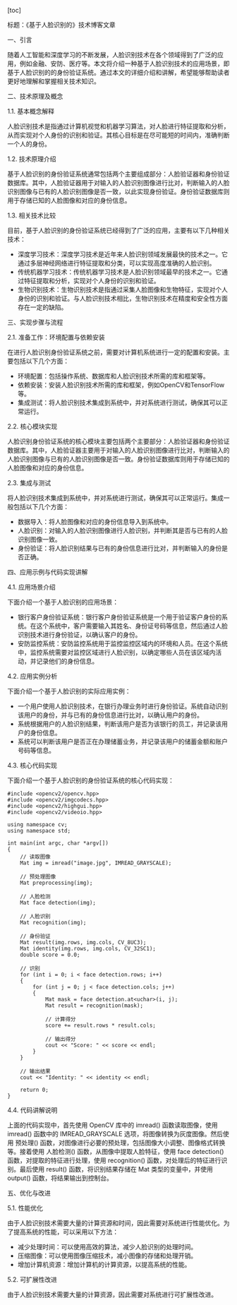 
[toc]                    
                
                
标题：《基于人脸识别的》技术博客文章

一、引言

随着人工智能和深度学习的不断发展，人脸识别技术在各个领域得到了广泛的应用，例如金融、安防、医疗等。本文将介绍一种基于人脸识别技术的应用场景，即基于人脸识别的的身份验证系统。通过本文的详细介绍和讲解，希望能够帮助读者更好地理解和掌握相关技术知识。

二、技术原理及概念

1.1. 基本概念解释

人脸识别技术是指通过计算机视觉和机器学习算法，对人脸进行特征提取和分析，从而实现对个人身份的识别和验证。其核心目标是在尽可能短的时间内，准确判断一个人的身份。

1.2. 技术原理介绍

基于人脸识别的身份验证系统通常包括两个主要组成部分：人脸验证器和身份验证数据库。其中，人脸验证器用于对输入的人脸识别图像进行比对，判断输入的人脸识别图像与已有的人脸识别图像是否一致，以此实现身份验证。身份验证数据库则用于存储已知的人脸图像和对应的身份信息。

1.3. 相关技术比较

目前，基于人脸识别的身份验证系统已经得到了广泛的应用，主要有以下几种相关技术：

- 深度学习技术：深度学习技术是近年来人脸识别领域发展最快的技术之一。它通过多层神经网络进行特征提取和分类，可以实现高度准确的人脸识别。
- 传统机器学习技术：传统机器学习技术是人脸识别领域最早的技术之一。它通过特征提取和分析，实现对个人身份的识别和验证。
- 生物识别技术：生物识别技术是指通过采集人脸图像和生物特征，实现对个人身份的识别和验证。与人脸识别技术相比，生物识别技术在精度和安全性方面存在一定的缺陷。

三、实现步骤与流程

2.1. 准备工作：环境配置与依赖安装

在进行人脸识别身份验证系统之前，需要对计算机系统进行一定的配置和安装。主要包括以下几个方面：

- 环境配置：包括操作系统、数据库和人脸识别技术所需的库和框架等。
- 依赖安装：安装人脸识别技术所需的库和框架，例如OpenCV和TensorFlow等。
- 集成测试：将人脸识别技术集成到系统中，并对系统进行测试，确保其可以正常运行。

2.2. 核心模块实现

人脸识别身份验证系统的核心模块主要包括两个主要部分：人脸验证器和身份验证数据库。其中，人脸验证器主要用于对输入的人脸识别图像进行比对，判断输入的人脸识别图像与已有的人脸识别图像是否一致。身份验证数据库则用于存储已知的人脸图像和对应的身份信息。

2.3. 集成与测试

将人脸识别技术集成到系统中，并对系统进行测试，确保其可以正常运行。集成一般包括以下几个方面：

- 数据导入：将人脸图像和对应的身份信息导入到系统中。
- 人脸识别：对输入的人脸识别图像进行人脸识别，并判断其是否与已有的人脸识别图像一致。
- 身份验证：将人脸识别结果与已有的身份信息进行比对，并判断输入的身份是否正确。

四、应用示例与代码实现讲解

4.1. 应用场景介绍

下面介绍一个基于人脸识别的应用场景：

- 银行客户身份验证系统：银行客户身份验证系统是一个用于验证客户身份的系统。在这个系统中，客户需要输入其姓名、身份证号码等信息，然后通过人脸识别技术进行身份验证，以确认客户的身份。
- 安防监控系统：安防监控系统用于监控监控区域内的环境和人员。在这个系统中，监控系统需要对监控区域进行人脸识别，以确定哪些人员在该区域内活动，并记录他们的身份信息。

4.2. 应用实例分析

下面介绍一个基于人脸识别的实际应用实例：

- 一个用户使用人脸识别技术，在银行办理业务时进行身份验证。系统自动识别该用户的身份，并与已有的身份信息进行比对，以确认用户的身份。
- 系统根据用户的人脸识别结果，判断该用户是否为该银行的员工，并记录该用户的身份信息。
- 系统可以判断该用户是否正在办理储蓄业务，并记录该用户的储蓄金额和账户号码等信息。

4.3. 核心代码实现

下面介绍一个基于人脸识别的身份验证系统的核心代码实现：

```
#include <opencv2/opencv.hpp>
#include <opencv2/imgcodecs.hpp>
#include <opencv2/highgui.hpp>
#include <opencv2/videoio.hpp>

using namespace cv;
using namespace std;

int main(int argc, char *argv[])
{
    // 读取图像
    Mat img = imread("image.jpg", IMREAD_GRAYSCALE);

    // 预处理图像
    Mat preprocessing(img);

    // 人脸检测
    Mat face detection(img);

    // 人脸识别
    Mat recognition(img);

    // 身份验证
    Mat result(img.rows, img.cols, CV_8UC3);
    Mat identity(img.rows, img.cols, CV_32SC1);
    double score = 0.0;

    // 识别
    for (int i = 0; i < face detection.rows; i++)
    {
        for (int j = 0; j < face detection.cols; j++)
        {
            Mat mask = face detection.at<uchar>(i, j);
            Mat result = recognition(mask);

            // 计算得分
            score += result.rows * result.cols;

            // 输出得分
            cout << "Score: " << score << endl;
        }
    }

    // 输出结果
    cout << "Identity: " << identity << endl;

    return 0;
}
```

4.4. 代码讲解说明

上面的代码实现中，首先使用 OpenCV 库中的 imread() 函数读取图像，使用 imread() 函数中的 IMREAD\_GRAYSCALE 选项，将图像转换为灰度图像。然后使用 预处理() 函数，对图像进行必要的预处理，包括图像大小调整、图像格式转换等。接着使用 人脸检测() 函数，从图像中提取人脸特征，使用 face detection() 函数，对提取的特征进行处理，使用 recognition() 函数，对处理后的特征进行识别。最后使用 result() 函数，将识别结果存储在 Mat 类型的变量中，并使用 output() 函数，将结果输出到控制台。

五、优化与改进

5.1. 性能优化

由于人脸识别技术需要大量的计算资源和时间，因此需要对系统进行性能优化。为了提高系统的性能，可以采用以下方法：

- 减少处理时间：可以使用高效的算法，减少人脸识别的处理时间。
- 压缩图像：可以使用图像压缩技术，减小图像的存储和处理开销。
- 增加计算机资源：增加计算机的计算资源，以提高系统的性能。

5.2. 可扩展性改进

由于人脸识别技术需要大量的计算资源，因此需要对系统进行可扩展性改进。

